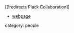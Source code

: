 [[!redirects Plack Collaboration]]

* [webpage](http://www.rssd.esa.int/index.php?project=planck)

category: people
